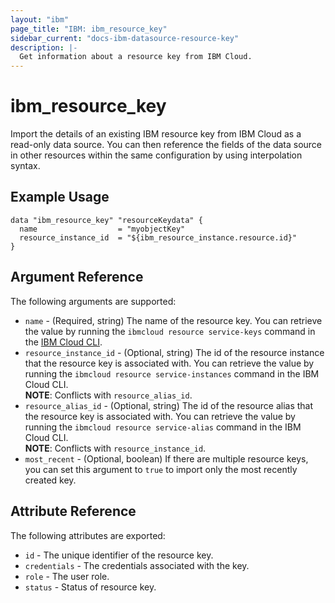 ```yaml
---
layout: "ibm"
page_title: "IBM: ibm_resource_key"
sidebar_current: "docs-ibm-datasource-resource-key"
description: |-
  Get information about a resource key from IBM Cloud.
---
```


# ibm\_resource_key

Import the details of an existing IBM resource key from IBM Cloud as a read-only data source. You can then reference the fields of the data source in other resources within the same configuration by using interpolation syntax.

## Example Usage

```hcl
data "ibm_resource_key" "resourceKeydata" {
  name                  = "myobjectKey"
  resource_instance_id  = "${ibm_resource_instance.resource.id}"
}
```

## Argument Reference

The following arguments are supported:

* `name` - (Required, string) The name of the resource key. You can retrieve the value by running the `ibmcloud resource service-keys` command in the [IBM Cloud CLI](https://cloud.ibm.com/docs/cli?topic=cloud-cli-getting-started).
* `resource_instance_id` - (Optional, string) The id of the resource instance that the resource key is associated with. You can retrieve the value by running the `ibmcloud resource service-instances` command in the IBM Cloud CLI.  
  **NOTE**: Conflicts with `resource_alias_id`.
* `resource_alias_id` - (Optional, string) The id of the resource alias that the resource key is associated with. You can retrieve the value by running the `ibmcloud resource service-alias` command in the IBM Cloud CLI.  
  **NOTE**: Conflicts with `resource_instance_id`.
* `most_recent` - (Optional, boolean) If there are multiple resource keys, you can set this argument to `true` to import only the most recently created key.

## Attribute Reference

The following attributes are exported:

* `id` - The unique identifier of the resource key.
* `credentials` - The credentials associated with the key.
* `role` - The user role.
* `status` - Status of resource key.  
